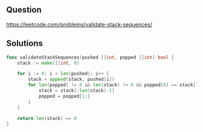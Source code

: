 ## Question

https://leetcode.com/problems/validate-stack-sequences/

## Solutions

```go
func validateStackSequences(pushed []int, popped []int) bool {
	stack := make([]int, 0)

	for i := 0; i < len(pushed); i++ {
		stack = append(stack, pushed[i])
		for len(popped) != 0 && len(stack) != 0 && popped[0] == stack[len(stack)-1] {
			stack = stack[:len(stack)-1]
			popped = popped[1:]
		}
	}

	return len(stack) == 0
}
```
